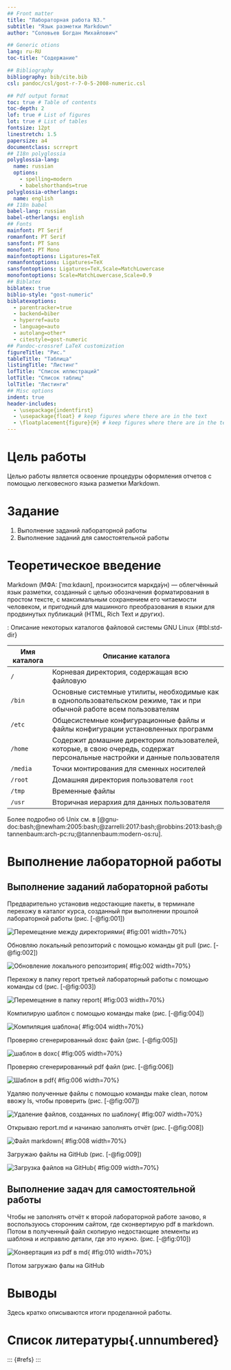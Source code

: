```yaml
---
## Front matter
title: "Лабораторная работа N3."
subtitle: "Язык разметки Markdown"
author: "Соловьев Богдан Михайлович"

## Generic otions
lang: ru-RU
toc-title: "Содержание"

## Bibliography
bibliography: bib/cite.bib
csl: pandoc/csl/gost-r-7-0-5-2008-numeric.csl

## Pdf output format
toc: true # Table of contents
toc-depth: 2
lof: true # List of figures
lot: true # List of tables
fontsize: 12pt
linestretch: 1.5
papersize: a4
documentclass: scrreprt
## I18n polyglossia
polyglossia-lang:
  name: russian
  options:
	- spelling=modern
	- babelshorthands=true
polyglossia-otherlangs:
  name: english
## I18n babel
babel-lang: russian
babel-otherlangs: english
## Fonts
mainfont: PT Serif
romanfont: PT Serif
sansfont: PT Sans
monofont: PT Mono
mainfontoptions: Ligatures=TeX
romanfontoptions: Ligatures=TeX
sansfontoptions: Ligatures=TeX,Scale=MatchLowercase
monofontoptions: Scale=MatchLowercase,Scale=0.9
## Biblatex
biblatex: true
biblio-style: "gost-numeric"
biblatexoptions:
  - parentracker=true
  - backend=biber
  - hyperref=auto
  - language=auto
  - autolang=other*
  - citestyle=gost-numeric
## Pandoc-crossref LaTeX customization
figureTitle: "Рис."
tableTitle: "Таблица"
listingTitle: "Листинг"
lofTitle: "Список иллюстраций"
lotTitle: "Список таблиц"
lolTitle: "Листинги"
## Misc options
indent: true
header-includes:
  - \usepackage{indentfirst}
  - \usepackage{float} # keep figures where there are in the text
  - \floatplacement{figure}{H} # keep figures where there are in the text
---
```


# Цель работы

Целью работы является освоение процедуры оформления отчетов с помощью легковесного
языка разметки Markdown.

# Задание

1. Выполнение заданий лабораторной работы
2. Выполнение заданий для самостоятельной работы

# Теоретическое введение

Markdown (МФА: [ˈmɑːkdaʊn], произносится маркда́ун) — облегчённый язык разметки, созданный с целью обозначения форматирования в простом тексте, с максимальным сохранением его читаемости человеком, и пригодный для машинного преобразования в языки для продвинутых публикаций (HTML, Rich Text и других). 

: Описание некоторых каталогов файловой системы GNU Linux {#tbl:std-dir}

| Имя каталога | Описание каталога                                                                                                          |
|--------------|----------------------------------------------------------------------------------------------------------------------------|
| `/`          | Корневая директория, содержащая всю файловую                                                                               |
| `/bin `      | Основные системные утилиты, необходимые как в однопользовательском режиме, так и при обычной работе всем пользователям     |
| `/etc`       | Общесистемные конфигурационные файлы и файлы конфигурации установленных программ                                           |
| `/home`      | Содержит домашние директории пользователей, которые, в свою очередь, содержат персональные настройки и данные пользователя |
| `/media`     | Точки монтирования для сменных носителей                                                                                   |
| `/root`      | Домашняя директория пользователя  `root`                                                                                   |
| `/tmp`       | Временные файлы                                                                                                            |
| `/usr`       | Вторичная иерархия для данных пользователя                                                                                 |

Более подробно об Unix см. в [@gnu-doc:bash;@newham:2005:bash;@zarrelli:2017:bash;@robbins:2013:bash;@tannenbaum:arch-pc:ru;@tannenbaum:modern-os:ru].

# Выполнение лабораторной работы

## Выполнение заданий лабораторной работы

Предварительно установив недостающие пакеты, в терминале перехожу в каталог курса, созданный при выполнении прошлой лабораторной работы (рис. [-@fig:001])

![Перемещение между директориями](image/1.png){ #fig:001 width=70%}

Обновляю локальный репозиторий с помощью команды git pull (рис. [-@fig:002])

![Обновление локального репозитория](image/2.png){ #fig:002 width=70%}

Перехожу в папку report третьей лабораторный работы с помощью команды cd (рис. [-@fig:003])

![Перемещение в папку report](image/3.png){ #fig:003 width=70%}

Компилирую шаблон с помощью команды make (рис. [-@fig:004])

![Компиляция шаблона](image/4.png){ #fig:004 width=70%}

Проверяю сгенерированный doxc файл (рис. [-@fig:005])

![шаблон в doxc](image/5.png){ #fig:005 width=70%}

Проверяю сгенерированный pdf файл (рис. [-@fig:006])

![Шаблон в pdf](image/6.png){ #fig:006 width=70%}

Удаляю полученные файлы с помощью команды make clean, потом ввожу ls, чтобы проверить (рис. [-@fig:007])

![Удаление файлов, созданных по шаблону](image/7.png){ #fig:007 width=70%}

Открываю report.md и начинаю заполнять отчёт (рис. [-@fig:008])

![Файл markdown](image/8.png){ #fig:008 width=70%}

Загружаю файлы на GitHub (рис. [-@fig:009])

![Загрузка файлов на GitHub](image/9.png){ #fig:009 width=70%}


## Выполнение задач для самостоятельной работы

Чтобы не заполнять отчёт к второй лабораторной работе заново, я воспользуюсь сторонним сайтом, где сконвертирую pdf в markdown. Потом в полученный файл скопирую недостающие элементы из шаблона и исправлю детали, где это нужно. (рис. [-@fig:010])

![Конвертация из pdf в md](image/10.png){ #fig:010 width=70%}

Потом загружаю фалы на GitHub
# Выводы

Здесь кратко описываются итоги проделанной работы.

# Список литературы{.unnumbered}

::: {#refs}
:::
